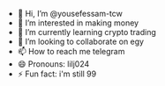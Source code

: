 - 👋 Hi, I’m @yousefessam-tcw
- 👀 I’m interested in making money
- 🌱 I’m currently learning crypto trading
- 💞️ I’m looking to collaborate on egy
- 📫 How to reach me telegram
- 😄 Pronouns: lilj024
- ⚡ Fun fact: i'm still 99

<!---
yousefessam-tcw/yousefessam-tcw is a ✨ special ✨ repository because its `README.md` (this file) appears on your GitHub profile.
You can click the Preview link to take a look at your changes.
--->
